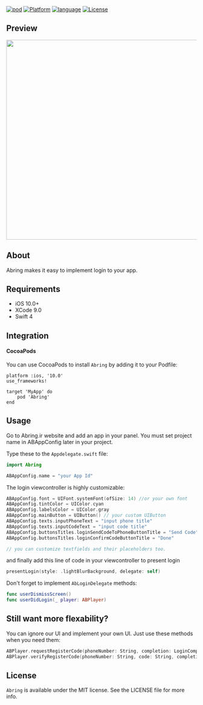 [![pod](https://img.shields.io/badge/Pod-0.3.1-blue.svg)](https://github.com/abring/sample_ios)
[![Platform](https://img.shields.io/badge/platform-iOS-lightgrey.svg)](https://github.com/abring/sample_ios)
[![language](https://img.shields.io/badge/language-swift-orange.svg)](https://github.com/abring/sample_ios)
[![License](https://img.shields.io/cocoapods/l/TransitionButton.svg?style=flat)](https://github.com/abring/sample_ios)



## Preview
<img src="http://s6.uplod.ir/i/00891/9disyu31zafh.jpg" height="527">

## About
Abring makes it easy to implement login to your app.

## Requirements
- iOS 10.0+
- XCode 9.0
- Swift 4


## Integration
#### CocoaPods
You can use CocoaPods to install `Abring` by adding it to your Podfile:
```
platform :ios, '10.0'
use_frameworks!

target 'MyApp' do
	pod 'Abring'
end
```

## Usage
Go to Abring.ir website and add an app in your panel.
You must set project name in ABAppConfig later in your project.

Type these to the `Appdelegate.swift` file:
```swift
import Abring
```
```swift
ABAppConfig.name = "your App Id"
```

The login viewcontroller is highly customizable:
```swift
ABAppConfig.font = UIFont.systemFont(ofSize: 14) //or your own font
ABAppConfig.tintColor = UIColor.cyan
ABAppConfig.labelsColor = UIColor.gray
ABAppConfig.mainButton = UIButton() // your custom UIButton
ABAppConfig.texts.inputPhoneText = "input phone title"
ABAppConfig.texts.inputCodeText = "input code title"
ABAppConfig.buttonsTitles.loginSendCodeToPhoneButtonTitle = "Send Code"
ABAppConfig.buttonsTitles.loginConfirmCodeButtonTitle = "Done"

// you can customize textfields and their placeholders too.
```

and finally add this line of code in your viewcontroller to present login
```swift
presentLogin(style: .lightBlurBackground, delegate: self)
```

Don't forget to implement `AbLoginDelegate` methods:

```swift
func userDismissScreen()
func userDidLogin(_ player: ABPlayer)
```

## Still want more flexability?
You can ignore our UI and implement your own UI.
Just use these methods when you need them:
```swift
ABPlayer.requestRegisterCode(phoneNumber: String, completion: LoginCompletionBlock) {}
ABPlayer.verifyRegisterCode(phoneNumber: String, code: String, completion: @escaping (_ success: Bool, _ player: ABPlayer?, _ errorType: ABErrorType?)
```

## License
`Abring` is available under the MIT license. See the LICENSE file for more info.
